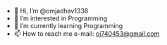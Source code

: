 - 👋 Hi, I’m @omjadhav1338
- 👀 I’m interested in Programming 
- 🌱 I’m currently learning Programming 
- 📫 How to reach me 
   e-mail: oj740453@gmail.com

<!---
omjadhav1338/omjadhav1338 is a ✨ special ✨ repository because its `README.md` (this file) appears on your GitHub profile.
You can click the Preview link to take a look at your changes.
--->
